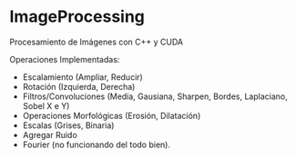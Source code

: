 # ImageProcessing
Procesamiento de Imágenes con C++ y CUDA

Operaciones Implementadas:
- Escalamiento (Ampliar, Reducir)
- Rotación (Izquierda, Derecha)
- Filtros/Convoluciones (Media, Gausiana, Sharpen, Bordes, Laplaciano, Sobel X e Y)
- Operaciones Morfológicas (Erosión, Dilatación)
- Escalas (Grises, Binaria)
- Agregar Ruido
- Fourier (no funcionando del todo bien).
